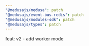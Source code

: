 ```yaml
---
"@medusajs/medusa": patch
"@medusajs/event-bus-redis": patch
"@medusajs/modules-sdk": patch
"@medusajs/types": patch
---
```


feat: v2 - add worker mode
